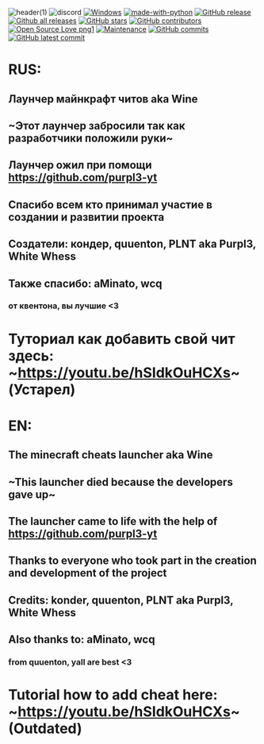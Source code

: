 ![header(1)](https://user-images.githubusercontent.com/80628386/203738665-56610d5a-684e-4c14-a6ab-680bb203a6f2.png)
![discord](https://discord.com/api/guilds/1023398367910445086/embed.png)
[![Windows](https://svgshare.com/i/ZhY.svg)](purpl3-yt/Wine-Launcher)
[![made-with-python](https://img.shields.io/badge/Made%20with-Python-1f425f.svg)](https://www.python.org/)
[![GitHub release](https://img.shields.io/github/release/purpl3-yt/Wine-Launcher)](https://GitHub.com/purpl3-yt/Wine-Launcher/releases/)
[![Github all releases](https://img.shields.io/github/downloads/purpl3-yt/Wine-Launcher/total.svg)](https://GitHub.com/purpl3-yt/Wine-Launcher/releases/)
[![GitHub stars](https://badgen.net/github/stars/purpl3-yt/Wine-Launcher)](https://GitHub.com/purpl3-yt/Wine-Launcher/)
[![GitHub contributors](https://badgen.net/github/contributors/purpl3-yt/Wine-Launcher)](https://GitHub.com/purpl3-yt/Wine-Launcher/)
[![Open Source Love png1](https://badges.frapsoft.com/os/v1/open-source.png?v=103)](https://github.com/purpl3-yt/Wine-Launcher/)
[![Maintenance](https://img.shields.io/badge/Maintained%3F-yes-green.svg)](https://GitHub.com/purpl3-yt/Wine-Launcher)
[![GitHub commits](https://badgen.net/github/commits/purpl3-yt/Wine-Launcher)](https://GitHub.com/purpl3-yt/Wine-Launcher)
[![GitHub latest commit](https://badgen.net/github/last-commit/purpl3-yt/Wine-Launcher)](https://GitHub.com/purpl3-yt/Wine-Launcher/)


# RUS:
## Лаунчер майнкрафт читов aka Wine
## ~Этот лаунчер забросили так как разработчики положили руки~
## Лаунчер ожил при помощи https://github.com/purpl3-yt
## Спасибо всем кто принимал участие в создании и развитии проекта 
## Создатели: кондер, quuenton, PLNT aka Purpl3, White Whess
## Также спасибо: aMinato, wcq
### от квентона, вы лучшие <3
# Туториал как добавить свой чит здесь: ~https://youtu.be/hSIdkOuHCXs~ (Устарел)

# EN:

## The minecraft cheats launcher aka Wine
## ~This launcher died because the developers gave up~
## The launcher came to life with the help of https://github.com/purpl3-yt
## Thanks to everyone who took part in the creation and development of the project
## Credits: konder, quuenton, PLNT aka Purpl3, White Whess
## Also thanks to: aMinato, wcq
### from quuenton, yall are best <3
# Tutorial how to add cheat here: ~https://youtu.be/hSIdkOuHCXs~ (Outdated)
